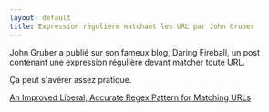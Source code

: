 ```yaml
---
layout: default
title: Expression régulière matchant les URL par John Gruber
---
```


John Gruber a publié sur son fameux blog, Daring Fireball, un post contenant
une expression régulière devant matcher toute URL.

Ça peut s'avérer assez pratique.

[An Improved Liberal, Accurate Regex Pattern for Matching URLs](https://daringfireball.net/2010/07/improved_regex_for_matching_urls)
